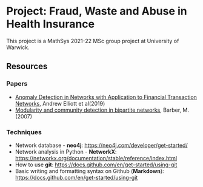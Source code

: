 # Project: Fraud, Waste and Abuse in Health Insurance
This project is a MathSys 2021-22 MSc group project at University of Warwick.

## Resources
### Papers
- [Anomaly Detection in Networks with Application to Financial Transaction Networks](https://arxiv.org/abs/1901.00402), Andrew Elliott et al(2019)
- [Modularity and community detection in bipartite networks](https://journals.aps.org/pre/abstract/10.1103/PhysRevE.76.066102), Barber, M. (2007)

### Techniques
- Network database - **neo4j**: https://neo4j.com/developer/get-started/
- Network analysis in Python - **NetworkX**: https://networkx.org/documentation/stable/reference/index.html
- How to use **git**: https://docs.github.com/en/get-started/using-git
- Basic writing and formatting syntax on Github (**Markdown**): https://docs.github.com/en/get-started/using-git
